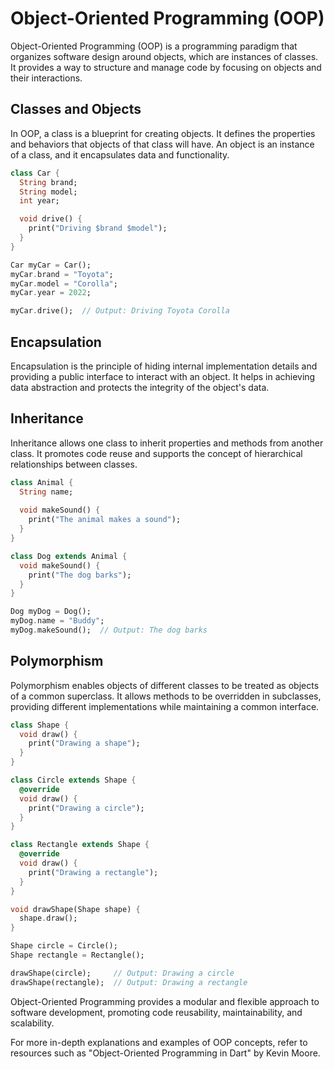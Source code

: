 # Object-Oriented Programming (OOP)

Object-Oriented Programming (OOP) is a programming paradigm that organizes software design around objects, which are instances of classes. It provides a way to structure and manage code by focusing on objects and their interactions.

## Classes and Objects

In OOP, a class is a blueprint for creating objects. It defines the properties and behaviors that objects of that class will have. An object is an instance of a class, and it encapsulates data and functionality.

```dart
class Car {
  String brand;
  String model;
  int year;

  void drive() {
    print("Driving $brand $model");
  }
}

Car myCar = Car();
myCar.brand = "Toyota";
myCar.model = "Corolla";
myCar.year = 2022;

myCar.drive();  // Output: Driving Toyota Corolla
```
## Encapsulation
Encapsulation is the principle of hiding internal implementation details and providing a public interface to interact with an object. It helps in achieving data abstraction and protects the integrity of the object's data.

## Inheritance
Inheritance allows one class to inherit properties and methods from another class. It promotes code reuse and supports the concept of hierarchical relationships between classes.
```dart
class Animal {
  String name;
  
  void makeSound() {
    print("The animal makes a sound");
  }
}

class Dog extends Animal {
  void makeSound() {
    print("The dog barks");
  }
}

Dog myDog = Dog();
myDog.name = "Buddy";
myDog.makeSound();  // Output: The dog barks
```

## Polymorphism
Polymorphism enables objects of different classes to be treated as objects of a common superclass. It allows methods to be overridden in subclasses, providing different implementations while maintaining a common interface.
```dart
class Shape {
  void draw() {
    print("Drawing a shape");
  }
}

class Circle extends Shape {
  @override
  void draw() {
    print("Drawing a circle");
  }
}

class Rectangle extends Shape {
  @override
  void draw() {
    print("Drawing a rectangle");
  }
}

void drawShape(Shape shape) {
  shape.draw();
}

Shape circle = Circle();
Shape rectangle = Rectangle();

drawShape(circle);     // Output: Drawing a circle
drawShape(rectangle);  // Output: Drawing a rectangle

```
Object-Oriented Programming provides a modular and flexible approach to software development, promoting code reusability, maintainability, and scalability.

For more in-depth explanations and examples of OOP concepts, refer to resources such as "Object-Oriented Programming in Dart" by Kevin Moore.